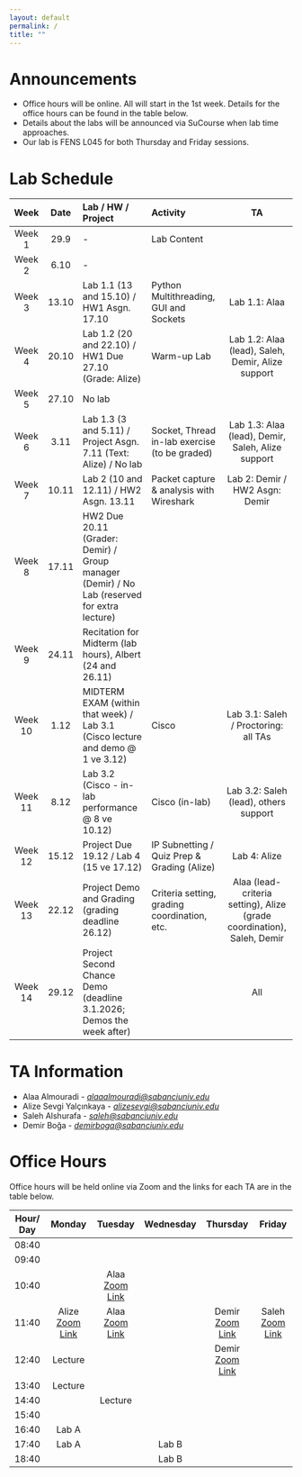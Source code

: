 ```yaml
---
layout: default
permalink: /
title: ""
---
```


# Announcements
- Office hours will be online. All will start in the 1st week. Details for the office hours can be found in the table below.
- Details about the labs will be announced via SuCourse when lab time approaches.
- Our lab is FENS L045 for both Thursday and Friday sessions.


# Lab Schedule

| Week | Date | Lab / HW / Project | Activity | TA |
|:---:|:---:|:---|:---|:---:|
| Week 1 | 29.9 | - | Lab Content | |
| Week 2 | 6.10 | - | | |
| Week 3 | 13.10 | Lab 1.1 (13 and 15.10) / HW1 Asgn. 17.10 | Python Multithreading, GUI and Sockets | Lab 1.1: Alaa |
| Week 4 | 20.10 | Lab 1.2 (20 and 22.10) / HW1 Due 27.10 (Grade: Alize) | Warm-up Lab | Lab 1.2: Alaa (lead), Saleh, Demir, Alize support |
| Week 5 | 27.10 | No lab | | |
| Week 6 | 3.11 | Lab 1.3 (3 and 5.11) / Project Asgn. 7.11 (Text: Alize) / No lab | Socket, Thread in-lab exercise (to be graded) | Lab 1.3: Alaa (lead), Demir, Saleh, Alize support |
| Week 7 | 10.11 | Lab 2 (10 and 12.11) / HW2 Asgn. 13.11 | Packet capture & analysis with Wireshark | Lab 2: Demir / HW2 Asgn: Demir |
| Week 8 | 17.11 | HW2 Due 20.11 (Grader: Demir) / Group manager (Demir) / No Lab (reserved for extra lecture) | | |
| Week 9 | 24.11 | Recitation for Midterm (lab hours), Albert (24 and 26.11) | | |
| Week 10 | 1.12 | MIDTERM EXAM (within that week) / Lab 3.1 (Cisco lecture and demo @ 1 ve 3.12) | Cisco | Lab 3.1: Saleh / Proctoring: all TAs |
| Week 11 | 8.12 | Lab 3.2 (Cisco - in-lab performance @ 8 ve 10.12) | Cisco (in-lab) | Lab 3.2: Saleh (lead), others support |
| Week 12 | 15.12 | Project Due 19.12 / Lab 4 (15 ve 17.12) | IP Subnetting / Quiz Prep & Grading (Alize) | Lab 4: Alize |
| Week 13 | 22.12 | Project Demo and Grading (grading deadline 26.12) | Criteria setting, grading coordination, etc. | Alaa (lead-criteria setting), Alize (grade coordination), Saleh, Demir |
| Week 14 | 29.12 | Project Second Chance Demo (deadline 3.1.2026; Demos the week after) | | All |







# TA Information

- Alaa Almouradi - *alaaalmouradi@sabanciuniv.edu*  
- Alize Sevgi Yalçınkaya - *alizesevgi@sabanciuniv.edu*
- Saleh Alshurafa  - *saleh@sabanciuniv.edu*
- Demir Boğa - *demirboga@sabanciuniv.edu*

# Office Hours

Office hours will be held online via Zoom and the links for each TA are in the table below. 

| Hour/ Day |                                            **Monday**                                             |                         **Tuesday**                          |                        **Wednesday**                         | **Thursday** | **Friday** |
|:---------:|:-------------------------------------------------------------------------------------------------:|:------------------------------------------------------------:|:------------------------------------------------------------:|:------------:|:----------:|
|   08:40   |          |            |                                                              |              |          |
|   09:40   |          |            |                                                              |              |            |
|   10:40   |          |  Alaa [Zoom Link](https://sabanciuniv.zoom.us/j/3486886770?omn=94957925581)           |                                                              |              |            |
|   11:40   | Alize [Zoom Link](https://sabanciuniv.zoom.us/j/97089384956?pwd=ExlfNXeDFmKMYdN3JTu7YqEsRTvZyF.1)         | Alaa [Zoom Link](https://sabanciuniv.zoom.us/j/3486886770?omn=94957925581)            |                                               |    Demir [Zoom Link](https://sabanciuniv.zoom.us/j/91846043552)          | Saleh [Zoom Link](https://sabanciuniv.zoom.us/j/99335439180)           |
|   12:40   |    Lecture      |            |                                                       | Demir [Zoom Link](https://sabanciuniv.zoom.us/j/91846043552)              |            |
|   13:40   |    Lecture      |            |  |              |    |
|   14:40   |          |  Lecture          |   |             |  |
|   15:40   |          |            |      |             |            |
|   16:40   |   Lab A      |            |      |            |            |
|   17:40   |   Lab A       |            |  Lab B     |             |            |
|   18:40   |          |            |   Lab B    |              |            |
